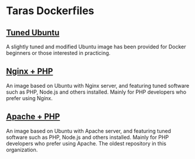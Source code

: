 # Taras Dockerfiles

## [Tuned Ubuntu](https://github.com/Taras-Dockerfiles/ubuntu-tuned)

A slightly tuned and modified Ubuntu image has been provided for Docker beginners or those interested in practicing.

## [Nginx + PHP](https://github.com/Taras-Dockerfiles/nginx-php)

An image based on Ubuntu with Nginx server, and featuring tuned software such as PHP, Node.js and others installed. Mainly for PHP developers who prefer using Nginx.

## [Apache + PHP](https://github.com/Taras-Dockerfiles/apache-php)

An image based on Ubuntu with Apache server, and featuring tuned software such as PHP, Node.js and others installed. Mainly for PHP developers who prefer using Apache. The oldest repository in this organization.

